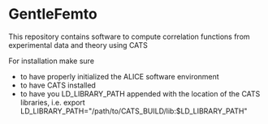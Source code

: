 # GentleFemto

This repository contains software to compute correlation functions from experimental data and theory using CATS

For installation make sure
- to have properly initialized the ALICE software environment
- to have CATS installed
- to have you LD_LIBRARY_PATH appended with the location of the CATS libraries, i.e. 
  export LD_LIBRARY_PATH="/path/to/CATS_BUILD/lib:$LD_LIBRARY_PATH"
